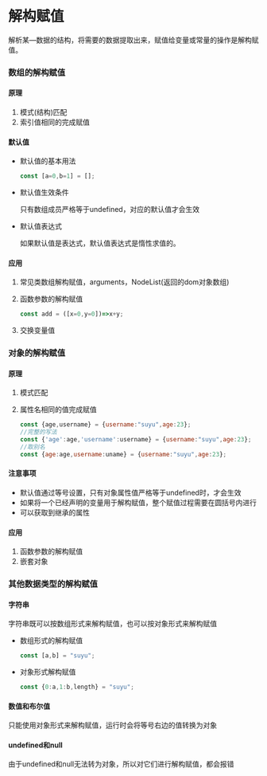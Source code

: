 # 解构赋值

解析某—数据的结构，将需要的数据提取出来，赋值给变量或常量的操作是解构赋值。

### 数组的解构赋值

#### 原理

1. 模式(结构)匹配
2. 索引值相同的完成赋值

#### 默认值

* 默认值的基本用法

  ```javascript
  const [a=0,b=1] = [];
  ```

* 默认值生效条件

  只有数组成员严格等于undefined，对应的默认值才会生效

* 默认值表达式

  如果默认值是表达式，默认值表达式是惰性求值的。

#### 应用

1. 常见类数组解构赋值，arguments，NodeList(返回的dom对象数组)

2. 函数参数的解构赋值

   ```javascript
   const add = ([x=0,y=0])=>x+y;
   ```

3. 交换变量值

### 对象的解构赋值

#### 原理

1. 模式匹配

2. 属性名相同的值完成赋值

   ```javascript
   const {age,username} = {username:"suyu",age:23};
   //完整的写法
   const {'age':age,'username':username} = {username:"suyu",age:23};
   //取别名
   const {age:age,username:uname} = {username:"suyu",age:23};
   ```

#### 注意事项

* 默认值通过等号设置，只有对象属性值严格等于undefined时，才会生效
* 如果将一个已经声明的变量用于解构赋值，整个赋值过程需要在圆括号内进行
* 可以获取到继承的属性

#### 应用

1. 函数参数的解构赋值
2. 嵌套对象

### 其他数据类型的解构赋值

#### 字符串

字符串既可以按数组形式来解构赋值，也可以按对象形式来解构赋值

* 数组形式的解构赋值

  ```javascript
  const [a,b] = "suyu";
  ```

* 对象形式解构赋值

  ```javascript
  const {0:a,1:b,length} = "suyu";
  ```

#### 数值和布尔值

只能使用对象形式来解构赋值，运行时会将等号右边的值转换为对象

#### undefined和null

由于undefined和null无法转为对象，所以对它们进行解构赋值，都会报错